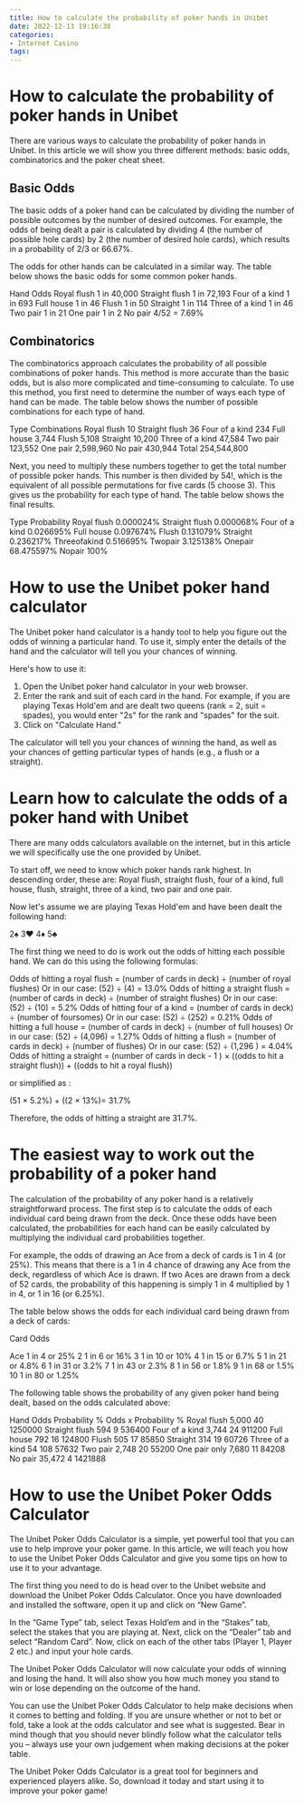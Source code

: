 ```yaml
---
title: How to calculate the probability of poker hands in Unibet
date: 2022-12-13 19:16:38
categories:
- Internet Casino
tags:
---
```



#  How to calculate the probability of poker hands in Unibet

There are various ways to calculate the probability of poker hands in Unibet. In this article we will show you three different methods: basic odds, combinatorics and the poker cheat sheet.

## Basic Odds

The basic odds of a poker hand can be calculated by dividing the number of possible outcomes by the number of desired outcomes. For example, the odds of being dealt a pair is calculated by dividing 4 (the number of possible hole cards) by 2 (the number of desired hole cards), which results in a probability of 2/3 or 66.67%.

The odds for other hands can be calculated in a similar way. The table below shows the basic odds for some common poker hands.

Hand Odds Royal flush 1 in 40,000 Straight flush 1 in 72,193 Four of a kind 1 in 693 Full house 1 in 46 Flush 1 in 50 Straight 1 in 114 Three of a kind 1 in 46 Two pair 1 in 21 One pair 1 in 2 No pair 4/52 = 7.69%

## Combinatorics

The combinatorics approach calculates the probability of all possible combinations of poker hands. This method is more accurate than the basic odds, but is also more complicated and time-consuming to calculate. To use this method, you first need to determine the number of ways each type of hand can be made. The table below shows the number of possible combinations for each type of hand.

Type Combinations Royal flush 10 Straight flush 36 Four of a kind 234 Full house 3,744 Flush 5,108 Straight 10,200 Three of a kind 47,584 Two pair 123,552 One pair 2,598,960 No pair 430,944 Total 254,544,800

Next, you need to multiply these numbers together to get the total number of possible poker hands. This number is then divided by 54!, which is the equivalent of all possible permutations for five cards (5 choose 3). This gives us the probability for each type of hand. The table below shows the final results.

Type Probability Royal flush 0.000024% Straight flush 0.000068% Four of a kind 0.026695% Full house 0.097674% Flush 0.131079% Straight 0.236217% Threeofakind 0.516695% Twopair 3.125138% Onepair 68.475597% Nopair 100%

#  How to use the Unibet poker hand calculator

The Unibet poker hand calculator is a handy tool to help you figure out the odds of winning a particular hand. To use it, simply enter the details of the hand and the calculator will tell you your chances of winning.

Here's how to use it:

1. Open the Unibet poker hand calculator in your web browser.
2. Enter the rank and suit of each card in the hand. For example, if you are playing Texas Hold'em and are dealt two queens (rank = 2, suit = spades), you would enter "2s" for the rank and "spades" for the suit.
3. Click on "Calculate Hand."

The calculator will tell you your chances of winning the hand, as well as your chances of getting particular types of hands (e.g., a flush or a straight).

#  Learn how to calculate the odds of a poker hand with Unibet

There are many odds calculators available on the internet, but in this article we will specifically use the one provided by Unibet. 

To start off, we need to know which poker hands rank highest. In descending order, these are: Royal flush, straight flush, four of a kind, full house, flush, straight, three of a kind, two pair and one pair.

Now let's assume we are playing Texas Hold'em and have been dealt the following hand:

2♠ 3♥ 4♦ 5♣

The first thing we need to do is work out the odds of hitting each possible hand. We can do this using the following formulas:

Odds of hitting a royal flush = (number of cards in deck) ÷ (number of royal flushes)
Or in our case: (52) ÷ (4) = 13.0% 
Odds of hitting a straight flush = (number of cards in deck) ÷ (number of straight flushes) 
Or in our case: (52) ÷ (10) = 5.2% 
Odds of hitting four of a kind = (number of cards in deck) ÷ (number of foursomes) 
Or in our case: (52) ÷ (252) = 0.21% 
Odds of hitting a full house = (number of cards in deck) ÷ (number of full houses) 
Or in our case: (52) ÷ (4,096) = 1.27% 
Odds of hitting a flush = (number of cards in deck) ÷ (number of flushes) 
Or in our case: (52) ÷ (1,296 ) = 4.04% 
Odds of hitting a straight = (number of cards in deck - 1 ) × ((odds to hit a straight flush)) + ((odds to hit a royal flush)) 

or simplified as :

(51 × 5.2%) + ((2 × 13%)= 31.7%

Therefore, the odds of hitting a straight are 31.7%.

#  The easiest way to work out the probability of a poker hand

The calculation of the probability of any poker hand is a relatively straightforward process. The first step is to calculate the odds of each individual card being drawn from the deck. Once these odds have been calculated, the probabilities for each hand can be easily calculated by multiplying the individual card probabilities together.

For example, the odds of drawing an Ace from a deck of cards is 1 in 4 (or 25%). This means that there is a 1 in 4 chance of drawing any Ace from the deck, regardless of which Ace is drawn. If two Aces are drawn from a deck of 52 cards, the probability of this happening is simply 1 in 4 multiplied by 1 in 4, or 1 in 16 (or 6.25%).

The table below shows the odds for each individual card being drawn from a deck of cards:

Card Odds

Ace 1 in 4 or 25%
2 1 in 6 or 16%
3 1 in 10 or 10%
4 1 in 15 or 6.7%
5 1 in 21 or 4.8%
6 1 in 31 or 3.2%
7 1 in 43 or 2.3%
8 1 in 56 or 1.8%
9 1 in 68 or 1.5%
10 1 in 80 or 1.25%

              

The following table shows the probability of any given poker hand being dealt, based on the odds calculated above:

 Hand Odds Probability % Odds x Probability % Royal flush 5,000 40 1250000 Straight flush 594 9 536400 Four of a kind 3,744 24 911200 Full house 792 16 124800 Flush 505 17 85850 Straight 314 19 60726 Three of a kind 54 108 57632 Two pair 2,748 20 55200 One pair only 7,680 11 84208 No pair 35,472 4 1421888

#  How to use the Unibet Poker Odds Calculator

The Unibet Poker Odds Calculator is a simple, yet powerful tool that you can use to help improve your poker game. In this article, we will teach you how to use the Unibet Poker Odds Calculator and give you some tips on how to use it to your advantage.

The first thing you need to do is head over to the Unibet website and download the Unibet Poker Odds Calculator. Once you have downloaded and installed the software, open it up and click on “New Game”.

In the “Game Type” tab, select Texas Hold’em and in the “Stakes” tab, select the stakes that you are playing at. Next, click on the “Dealer” tab and select “Random Card”. Now, click on each of the other tabs (Player 1, Player 2 etc.) and input your hole cards.

The Unibet Poker Odds Calculator will now calculate your odds of winning and losing the hand. It will also show you how much money you stand to win or lose depending on the outcome of the hand.

You can use the Unibet Poker Odds Calculator to help make decisions when it comes to betting and folding. If you are unsure whether or not to bet or fold, take a look at the odds calculator and see what is suggested. Bear in mind though that you should never blindly follow what the calculator tells you – always use your own judgement when making decisions at the poker table.

The Unibet Poker Odds Calculator is a great tool for beginners and experienced players alike. So, download it today and start using it to improve your poker game!
